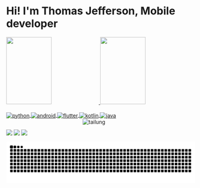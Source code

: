# Hi! I'm Thomas Jefferson, Mobile developer

<div>
  <a href= https://github.com/Tommy-jeff>
  <img  height="180em" width= "49%" src="https://github-readme-stats.vercel.app/api?username=tommy-jeff&show_icons=true&theme=tokyonight&include_all_commits=true$count_private=true"/>
  <img  height="180em" width= "49%" src="https://github-readme-stats.vercel.app/api/top-langs/?username=tommy-jeff&layout=compact&langs_count=16&theme=tokyonight"/>
</div>
  
<div style="display: inline_block"><br>
  <img align="center" alt="python" width="50" heigth="50" src="https://cdn.jsdelivr.net/gh/devicons/devicon@latest/icons/python/python-original.svg">
  <img align="center" alt="android" width="50" heigth="50" src="https://cdn.jsdelivr.net/gh/devicons/devicon@latest/icons/android/android-plain.svg">
  <img align="center" alt="flutter" width="50" heigth="50" src="https://cdn.jsdelivr.net/gh/devicons/devicon@latest/icons/flutter/flutter-plain.svg">
  <img align="center" alt="kotlin" width="50" heigth="50" src="https://cdn.jsdelivr.net/gh/devicons/devicon@latest/icons/kotlin/kotlin-original.svg">
  <img align="center" alt="java" width="50" heigth="50" src="https://cdn.jsdelivr.net/gh/devicons/devicon@latest/icons/java/java-original.svg">
  <img align="right" alt="tailung" width="300" heigth="300" src="https://media1.tenor.com/m/mIZVHmSFE2EAAAAC/waiting-tai-lung.gif">
<!--   <img align="right" alt="tailung" width="200" heigth="200" src="https://media1.tenor.com/m/GyLbtMOCEwoAAAAC/ok.gif"> -->
</div>
    
  ##
<div>
  <a href="https://www.linkedin.com/in/thomas-jefferson-110767269/" target="_blank"><img src="https://img.shields.io/badge/LinkedIn-0077B5?style=for-the-badge&logo=linkedin&logoColor=white" target="_blank"></a>
  <a href="https://www.instagram.com/thomas_jeffersson_/" target="_blank"><img src="https://img.shields.io/badge/Instagram-E4405F?style=for-the-badge&logo=instagram&logoColor=white" target="_blank"></a>
  <a href="mailto:thomasjefferson.dev@gmail.com"><img src="https://img.shields.io/badge/Gmail-D14836?style=for-the-badge&logo=gmail&logoColor=white" target="_blank"></a>

  ![Animação da Cobrinha - Dark](https://github.com/Tommy-jeff/Tommy-jeff/blob/output/github-snake-dark.svg)
  <!-- 
  ![Animação da Cobrinha em GIF](https://github.com/Tommy-jeff/Tommy-jeff/blob/output/ocean.gif)
  ![Animação da Cobrinha - Light](https://github.com/Tommy-jeff/Tommy-jeff/blob/output/github-snake.svg)
  -->
 
</div>

